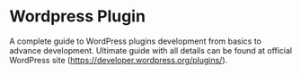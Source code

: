 # Wordpress Plugin
A complete guide to WordPress plugins development from basics to advance development. Ultimate guide with all details can be found at official WordPress site (https://developer.wordpress.org/plugins/).
